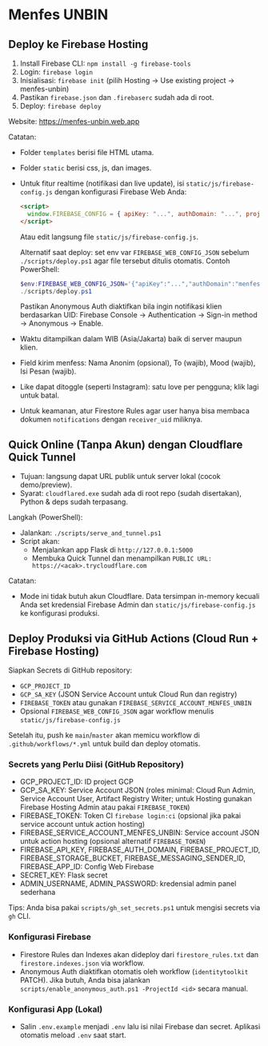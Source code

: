# Menfes UNBIN

## Deploy ke Firebase Hosting

1. Install Firebase CLI: `npm install -g firebase-tools`
2. Login: `firebase login`
3. Inisialisasi: `firebase init` (pilih Hosting → Use existing project → menfes-unbin)
4. Pastikan `firebase.json` dan `.firebaserc` sudah ada di root.
5. Deploy: `firebase deploy`

Website: https://menfes-unbin.web.app

Catatan:
- Folder `templates` berisi file HTML utama.
- Folder `static` berisi css, js, dan images.
- Untuk fitur realtime (notifikasi dan live update), isi `static/js/firebase-config.js` dengan konfigurasi Firebase Web Anda:
  
  ```html
  <script>
    window.FIREBASE_CONFIG = { apiKey: "...", authDomain: "...", projectId: "...", appId:"..." }
  </script>
  ```
  
  Atau edit langsung file `static/js/firebase-config.js`.
  
  Alternatif saat deploy: set env var `FIREBASE_WEB_CONFIG_JSON` sebelum `./scripts/deploy.ps1` agar file tersebut ditulis otomatis.
  Contoh PowerShell:
  
  ```powershell
  $env:FIREBASE_WEB_CONFIG_JSON='{"apiKey":"...","authDomain":"menfes-unbin.firebaseapp.com","projectId":"menfes-unbin","storageBucket":"menfes-unbin.appspot.com","messagingSenderId":"...","appId":"..."}'
  ./scripts/deploy.ps1
  ```
  
  Pastikan Anonymous Auth diaktifkan bila ingin notifikasi klien berdasarkan UID: Firebase Console → Authentication → Sign-in method → Anonymous → Enable.
- Waktu ditampilkan dalam WIB (Asia/Jakarta) baik di server maupun klien.
- Field kirim menfess: Nama Anonim (opsional), To (wajib), Mood (wajib), Isi Pesan (wajib).
- Like dapat ditoggle (seperti Instagram): satu love per pengguna; klik lagi untuk batal.
- Untuk keamanan, atur Firestore Rules agar user hanya bisa membaca dokumen `notifications` dengan `receiver_uid` miliknya.

## Quick Online (Tanpa Akun) dengan Cloudflare Quick Tunnel

- Tujuan: langsung dapat URL publik untuk server lokal (cocok demo/preview).
- Syarat: `cloudflared.exe` sudah ada di root repo (sudah disertakan), Python & deps sudah terpasang.

Langkah (PowerShell):
- Jalankan: `./scripts/serve_and_tunnel.ps1`
- Script akan:
  - Menjalankan app Flask di `http://127.0.0.1:5000`
  - Membuka Quick Tunnel dan menampilkan `PUBLIC URL: https://<acak>.trycloudflare.com`

Catatan:
- Mode ini tidak butuh akun Cloudflare. Data tersimpan in-memory kecuali Anda set kredensial Firebase Admin dan `static/js/firebase-config.js` ke konfigurasi produksi.

## Deploy Produksi via GitHub Actions (Cloud Run + Firebase Hosting)

Siapkan Secrets di GitHub repository:
- `GCP_PROJECT_ID`
- `GCP_SA_KEY` (JSON Service Account untuk Cloud Run dan registry)
- `FIREBASE_TOKEN` atau gunakan `FIREBASE_SERVICE_ACCOUNT_MENFES_UNBIN`
- Opsional `FIREBASE_WEB_CONFIG_JSON` agar workflow menulis `static/js/firebase-config.js`

Setelah itu, push ke `main`/`master` akan memicu workflow di `.github/workflows/*.yml` untuk build dan deploy otomatis.

### Secrets yang Perlu Diisi (GitHub Repository)

- GCP_PROJECT_ID: ID project GCP
- GCP_SA_KEY: Service Account JSON (roles minimal: Cloud Run Admin, Service Account User, Artifact Registry Writer; untuk Hosting gunakan Firebase Hosting Admin atau pakai `FIREBASE_TOKEN`)
- FIREBASE_TOKEN: Token CI `firebase login:ci` (opsional jika pakai service account untuk action hosting)
- FIREBASE_SERVICE_ACCOUNT_MENFES_UNBIN: Service account JSON untuk action hosting (opsional alternatif `FIREBASE_TOKEN`)
- FIREBASE_API_KEY, FIREBASE_AUTH_DOMAIN, FIREBASE_PROJECT_ID, FIREBASE_STORAGE_BUCKET, FIREBASE_MESSAGING_SENDER_ID, FIREBASE_APP_ID: Config Web Firebase
- SECRET_KEY: Flask secret
- ADMIN_USERNAME, ADMIN_PASSWORD: kredensial admin panel sederhana

Tips: Anda bisa pakai `scripts/gh_set_secrets.ps1` untuk mengisi secrets via `gh` CLI.

### Konfigurasi Firebase

- Firestore Rules dan Indexes akan dideploy dari `firestore_rules.txt` dan `firestore.indexes.json` via workflow.
- Anonymous Auth diaktifkan otomatis oleh workflow (`identitytoolkit` PATCH). Jika butuh, Anda bisa jalankan `scripts/enable_anonymous_auth.ps1 -ProjectId <id>` secara manual.

### Konfigurasi App (Lokal)

- Salin `.env.example` menjadi `.env` lalu isi nilai Firebase dan secret. Aplikasi otomatis meload `.env` saat start.
